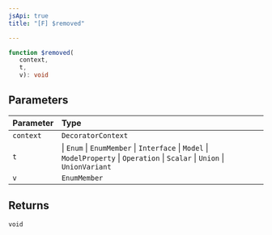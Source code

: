 ```yaml
---
jsApi: true
title: "[F] $removed"

---
```

```ts
function $removed(
   context, 
   t, 
   v): void
```

## Parameters

| Parameter | Type |
| :------ | :------ |
| `context` | `DecoratorContext` |
| `t` |  \| `Enum` \| `EnumMember` \| `Interface` \| `Model` \| `ModelProperty` \| `Operation` \| `Scalar` \| `Union` \| `UnionVariant` |
| `v` | `EnumMember` |

## Returns

`void`
